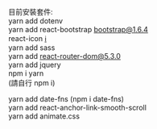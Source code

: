 目前安裝套件:<br>
yarn add dotenv<br>
yarn add  react-bootstrap bootstrap@1.6.4<br>
react-icon [ℹ️](https://react-icons.github.io/react-icons/)<br>
yarn add sass<br>
yarn add react-router-dom@5.3.0<br>
yarn add jquery<br>
npm i yarn<br>
(請自行 npm i)

yarn add date-fns (npm i date-fns)<br>
yarn add react-anchor-link-smooth-scroll<br>
yarn add animate.css<br>

